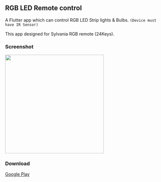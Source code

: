 ## RGB LED Remote control
A Flutter app which can control RGB LED Strip lights & Bulbs. `(Device must have IR Sensor)`

This app designed for Sylvania RGB remote (24Keys).

### Screenshot
<img src="https://github.com/user-attachments/assets/4e7acaca-097f-46b0-abd3-2346da9f91d1" width="320">  

### Download
[Google Play](https://play.google.com/store/apps/details?id=io.github.chayanforyou.rgbremote)
